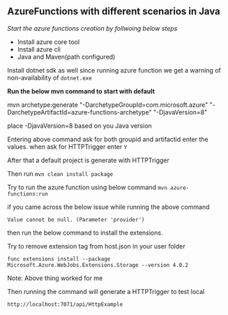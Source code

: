## AzureFunctions with different scenarios in Java 

*Start the azure functions creation by follwoing below steps*

* Install azure core tool
* Install azure cli
* Java and Maven(path configured)

Install dotnet sdk as well since running azure function we get a warning of non-availability of `dotnet.exe`

**Run the below mvn command to start with default**

mvn archetype:generate "-DarchetypeGroupId=com.microsoft.azure" "-DarchetypeArtifactId=azure-functions-archetype" "-DjavaVersion=8"

place -DjavaVersion=8 based on you Java version

Entering above command ask for both groupid and artifactid enter the values. when ask for HTTPTrigger enter `Y`

After that a default project is generate with HTTPTrigger

Then run `mvn clean install package`

Try to run the azure function using below command
`mvn azure-functions:run`

if you came across the below issue while running the above command 

`Value cannot be null. (Parameter 'provider')`

then run the below command to install the extensions.

Try to remove extension tag from host.json in your user folder

`func extensions install --package Microsoft.Azure.WebJobs.Extensions.Storage --version 4.0.2`

Note: Above thing worked for me

Then running the command will generate a HTTPTrigger to test local

`http://localhost:7071/api/HttpExample`








